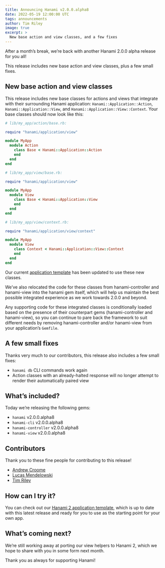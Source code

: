 ```yaml
---
title: Announcing Hanami v2.0.0.alpha8
date: 2022-05-19 12:00:00 UTC
tags: announcements
author: Tim Riley
image: true
excerpt: >
  New base action and view classes, and a few fixes
---
```


After a month’s break, we’re back with another Hanami 2.0.0 alpha release for you all!

This release includes new base action and view classes, plus a few small fixes.

## New base action and view classes

This release includes new base classes for actions and views that integrate with their surrounding Hanami application: `Hanami::Application::Action`, `Hanami::Application::View`, and `Hanami::Application::View::Context`. Your base classes should now look like this:

```ruby
# lib/my_app/action/base.rb:

require "hanami/application/view"

module MyApp
  module Action
    class Base < Hanami::Application::Action
    end
  end
end
```

```ruby
# lib/my_app/view/base.rb:

require "hanami/application/view"

module MyApp
  module View
    class Base < Hanami::Application::View
    end
  end
end
```

```ruby
# lib/my_app/view/context.rb:

require "hanami/application/view/context"

module MyApp
  module View
    class Context < Hanami::Application::View::Context
    end
  end
end
```

Our current [application template](https://github.com/hanami/hanami-2-application-template) has been updated to use these new classes.

We’ve also relocated the code for these classes from hanami-controller and hanami-view into the hanami gem itself, which will help us maintain the best possible integrated experience as we work towards 2.0.0 and beyond.

Any supporting code for these integrated classes is conditionally loaded based on the presence of their counterpart gems (hanami-controller and hanami-view), so you can continue to pare back the framework to suit different needs by removing hanami-controller and/or hanami-view from your application’s `Gemfile`.

## A few small fixes

Thanks very much to our contributors, this release also includes a few small fixes:

- `hanami db` CLI commands work again
- Action classes with an already-halted response will no longer attempt to render their automatically paired view

## What’s included?

Today we’re releasing the following gems:

- `hanami` v2.0.0.alpha8
- `hanami-cli` v2.0.0.alpha8
- `hanami-controller` v2.0.0.alpha8
- `hanami-view` v2.0.0.alpha8

## Contributors

Thank you to these fine people for contributing to this release!

- [Andrew Croome](https://github.com/andrewcroome)
- [Lucas Mendelowski](https://github.com/lcmen)
- [Tim Riley](https://github.com/timriley)

## How can I try it?

You can check out our [Hanami 2 application template](https://github.com/hanami/hanami-2-application-template), which is up to date with this latest release and ready for you to use as the starting point for your own app.

## What’s coming next?

We’re still working away at porting our view helpers to Hanami 2, which we hope to share with you in some form next month.

Thank you as always for supporting Hanami!
